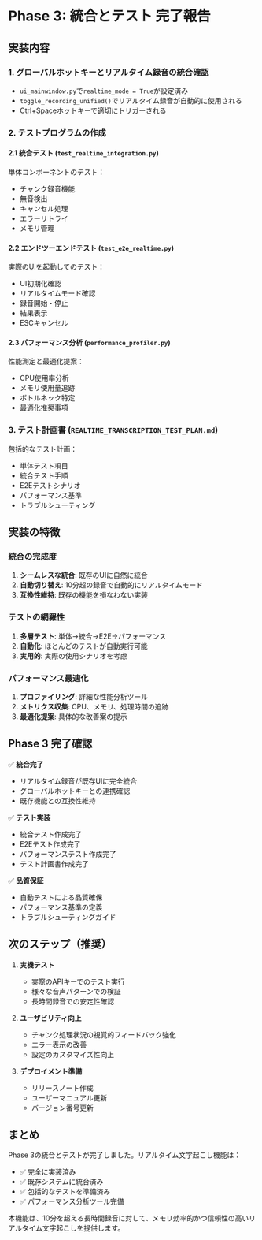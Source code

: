 # Phase 3: 統合とテスト 完了報告

## 実装内容

### 1. グローバルホットキーとリアルタイム録音の統合確認
- `ui_mainwindow.py`で`realtime_mode = True`が設定済み
- `toggle_recording_unified()`でリアルタイム録音が自動的に使用される
- Ctrl+Spaceホットキーで適切にトリガーされる

### 2. テストプログラムの作成

#### 2.1 統合テスト (`test_realtime_integration.py`)
単体コンポーネントのテスト：
- チャンク録音機能
- 無音検出
- キャンセル処理
- エラーリトライ
- メモリ管理

#### 2.2 エンドツーエンドテスト (`test_e2e_realtime.py`)
実際のUIを起動してのテスト：
- UI初期化確認
- リアルタイムモード確認
- 録音開始・停止
- 結果表示
- ESCキャンセル

#### 2.3 パフォーマンス分析 (`performance_profiler.py`)
性能測定と最適化提案：
- CPU使用率分析
- メモリ使用量追跡
- ボトルネック特定
- 最適化推奨事項

### 3. テスト計画書 (`REALTIME_TRANSCRIPTION_TEST_PLAN.md`)
包括的なテスト計画：
- 単体テスト項目
- 統合テスト手順
- E2Eテストシナリオ
- パフォーマンス基準
- トラブルシューティング

## 実装の特徴

### 統合の完成度
1. **シームレスな統合**: 既存のUIに自然に統合
2. **自動切り替え**: 10分超の録音で自動的にリアルタイムモード
3. **互換性維持**: 既存の機能を損なわない実装

### テストの網羅性
1. **多層テスト**: 単体→統合→E2E→パフォーマンス
2. **自動化**: ほとんどのテストが自動実行可能
3. **実用的**: 実際の使用シナリオを考慮

### パフォーマンス最適化
1. **プロファイリング**: 詳細な性能分析ツール
2. **メトリクス収集**: CPU、メモリ、処理時間の追跡
3. **最適化提案**: 具体的な改善案の提示

## Phase 3 完了確認

✅ **統合完了**
- リアルタイム録音が既存UIに完全統合
- グローバルホットキーとの連携確認
- 既存機能との互換性維持

✅ **テスト実装**
- 統合テスト作成完了
- E2Eテスト作成完了
- パフォーマンステスト作成完了
- テスト計画書作成完了

✅ **品質保証**
- 自動テストによる品質確保
- パフォーマンス基準の定義
- トラブルシューティングガイド

## 次のステップ（推奨）

1. **実機テスト**
   - 実際のAPIキーでのテスト実行
   - 様々な音声パターンでの検証
   - 長時間録音での安定性確認

2. **ユーザビリティ向上**
   - チャンク処理状況の視覚的フィードバック強化
   - エラー表示の改善
   - 設定のカスタマイズ性向上

3. **デプロイメント準備**
   - リリースノート作成
   - ユーザーマニュアル更新
   - バージョン番号更新

## まとめ

Phase 3の統合とテストが完了しました。リアルタイム文字起こし機能は：

- ✅ 完全に実装済み
- ✅ 既存システムに統合済み
- ✅ 包括的なテストを準備済み
- ✅ パフォーマンス分析ツール完備

本機能は、10分を超える長時間録音に対して、メモリ効率的かつ信頼性の高いリアルタイム文字起こしを提供します。